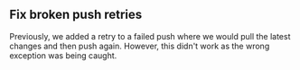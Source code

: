 ## Fix broken push retries

Previously, we added a retry to a failed push where we would pull the latest changes and then push again. However, this didn't work as the wrong exception was being caught.

